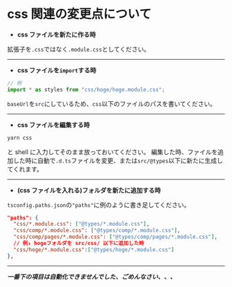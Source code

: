 # css 関連の変更点について

- **css ファイルを新たに作る時**

拡張子を`.css`ではなく`.module.css`としてください。

---

- **css ファイルを`import`する時**

```js
// 例
import * as styles from "css/hoge/hoge.module.css";
```

`baseUrl`を`src`にしているため、`css`以下のファイルのパスを書いてください。

---

- **css ファイルを編集する時**

```sh
yarn css
```

と shell に入力してそのまま放っておいてください。
編集した時、ファイルを追加した時に自動で`.d.ts`ファイルを変更、または`src/@types`以下に新たに生成してくれます。

---

- **(css ファイルを入れる)フォルダを新たに追加する時**

`tsconfig.paths.json`の`"paths"`に例のように書き足してください。

```json
"paths": {
  "css/*.module.css": ["@types/*.module.css"],
  "css/comp/*.module.css": ["@types/comp/*.module.css"],
  "css/comp/pages/*.module.css": ["@types/comp/pages/*.module.css"],
  // 例↓ hogeフォルダを src/css/ 以下に追加した時
  "css/hoge/*.module.css":["@types/hoge/*.module.css"]
},
```

---

**_一番下の項目は自動化できませんでした、ごめんなさい、、、_**
